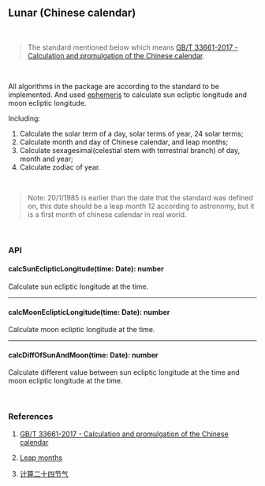## Lunar (Chinese calendar)

<br />

> The standard mentioned below which means [GB/T 33661-2017 - Calculation and promulgation of the Chinese calendar](http://c.gb688.cn/bzgk/gb/showGb?type=online&hcno=E107EA4DE9725EDF819F33C60A44B296).

<br />

All algorithms in the package are according to the standard to be implemented. And used [ephemeris](https://www.npmjs.com/package/ephemeris) to calculate sun ecliptic longitude and moon ecliptic longitude.

Including:
1. Calculate the solar term of a day, solar terms of year, 24 solar terms;
2. Calculate month and day of Chinese calendar, and leap months;
3. Calculate sexagesimal(celestial stem with terrestrial branch) of day, month and year;
4. Calculate zodiac of year.

<br />

> Note: 20/1/1985 is earlier than the date that the standard was defined on, this date should be a leap month 12 according to astronomy, but it is a first month of chinese calendar in real world.

<br />

### API

#### __calcSunEclipticLongitude(time: Date): number__
Calculate sun ecliptic longitude at the time.

---

#### __calcMoonEclipticLongitude(time: Date): number__
Calculate moon ecliptic longitude at the time.

---

#### __calcDiffOfSunAndMoon(time: Date): number__
Calculate different value between sun ecliptic longitude at the time and moon ecliptic longitude at the time.

<br />

### References

1. [GB/T 33661-2017 - Calculation and promulgation of the Chinese calendar](http://c.gb688.cn/bzgk/gb/showGb?type=online&hcno=E107EA4DE9725EDF819F33C60A44B296)

2. [Leap months](https://www-ws.gov.taipei/Download.ashx?u=LzAwMS9VcGxvYWQvNDM5L3JlbGZpbGUvNDc1NTcvNzk3MDY5OS9jMGZiN2JhMC1iNTU1LTQyNjctYWUwMi0zNzIyNTU3ZDhjMTgucGRm&n=6ZaP5pyI56%2BA5rCj6KGoLnBkZg%3D%3D&icon=..pdf)

3. [计算二十四节气](https://zhuanlan.zhihu.com/p/514651439)

